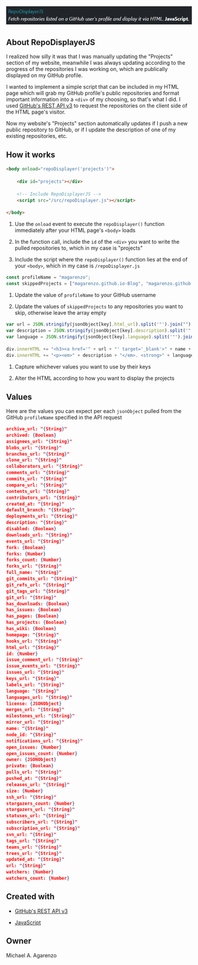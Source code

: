 # ![Screenshot of RepoDisplayerJS in action](/media/RepoDisplayerJS.png)

## About RepoDisplayerJS

I realized how silly it was that I was manually updating the "Projects" section of my website, meanwhile I was always updating according to the progress of the repositories I was working on, which are publically displayed on my GitHub profile.

I wanted to implement a simple script that can be included in my HTML page which will grab my GitHub profile's public repositories and format important information into a `<div>` of my choosing, so that's what I did. I used [GitHub's REST API v3](https://developer.github.com/v3/) to request the repositories on the client side of the HTML page's visitor.

Now my website's "Projects" section automatically updates if I push a new public repository to GitHub, or if I update the description of one of my existing repositories, etc.

## How it works

```html
<body onload="repoDisplayer('projects')">

    <div id="projects"></div>

    <!-- Include RepoDisplayerJS -->
    <script src="/src/repoDisplayer.js"></script>

</body>
```

1. Use the `onload` event to execute the `repoDisplayer()` function immediately after your HTML page's `<body>` loads

2. In the function call, include the `id` of the `<div>` you want to write the pulled repositories to, which in my case is "projects"

3. Include the script where the `repoDisplayer()` function lies at the end of your `<body>`, which in my case is `/repoDisplayer.js`

```javascript
const profileName = "magarenzo";
const skippedProjects = ["magarenzo.github.io-Blog", "magarenzo.github.io-Old"];
```

1. Update the value of `profileName` to your GitHub username

2. Update the values of `skippedProjects` to any repositories you want to skip, otherwise leave the array empty

```javascript
var url = JSON.stringify(jsonObject[key].html_url).split('"').join("");
var description = JSON.stringify(jsonObject[key].description).split('"').join("");
var language = JSON.stringify(jsonObject[key].language).split('"').join("");

div.innerHTML += "<h3><a href='" + url + "' target='_blank'>" + name + "</a></h3>";
div.innerHTML += "<p><em>" + description + "</em>. <strong>" + language + "</strong>.</p><br>";
```

1. Capture whichever values you want to use by their keys

2. Alter the HTML according to how you want to display the projects

## Values

Here are the values you can expect per each `jsonObject` pulled from the GitHub `profileName` specified in the API request

```json
archive_url: "{String}"
archived: {Boolean}
assignees_url: "{String}"
blobs_url: "{String}"
branches_url: "{String}"
clone_url: "{String}"
collaborators_url: "{String}"
comments_url: "{String}"
commits_url: "{String}"
compare_url: "{String}"
contents_url: "{String}"
contributors_url: "{String}"
created_at: "{String}"
default_branch: "{String}"
deployments_url: "{String}"
description: "{String}"
disabled: {Boolean}
downloads_url: "{String}"
events_url: "{String}"
fork: {Boolean}
forks: {Number}
forks_count: {Number}
forks_url: "{String}"
full_name: "{String}"
git_commits_url: "{String}"
git_refs_url: "{String}"
git_tags_url: "{String}"
git_url: "{String}"
has_downloads: {Boolean}
has_issues: {Boolean}
has_pages: {Boolean}
has_projects: {Boolean}
has_wiki: {Boolean}
homepage: "{String}"
hooks_url: "{String}"
html_url: "{String}"
id: {Number}
issue_comment_url: "{String}"
issue_events_url: "{String}"
issues_url: "{String}"
keys_url: "{String}"
labels_url: "{String}"
language: "{String}"
languages_url: "{String}"
license: {JSONObject}
merges_url: "{String}"
milestones_url: "{String}"
mirror_url: "{String}"
name: "{String}"
node_id: "{String}"
notifications_url: "{String}"
open_issues: {Number}
open_issues_count: {Number}
owner: {JSONObject}
private: {Boolean}
pulls_url: "{String}"
pushed_at: "{String}"
releases_url: "{String}"
size: {Number}
ssh_url: "{String}"
stargazers_count: {Number}
stargazers_url: "{String}"
statuses_url: "{String}"
subscribers_url: "{String}"
subscription_url: "{String}"
svn_url: "{String}"
tags_url: "{String}"
teams_url: "{String}"
trees_url: "{String}"
updated_at: "{String}"
url: "{String}"
watchers: {Number}
watchers_count: {Number}
```

## Created with

* [GitHub's REST API v3](https://developer.github.com/v3/)

* [JavaScript](https://www.javascript.com/)

## Owner

Michael A. Agarenzo
